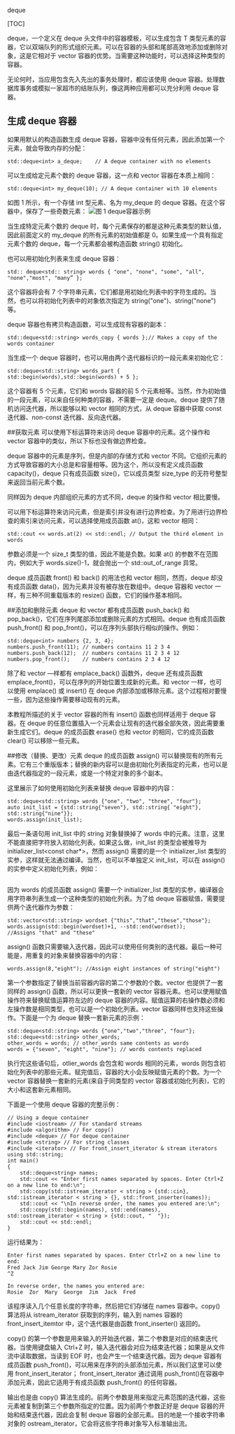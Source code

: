 deque

[TOC]

deque<T>，一个定义在 deque 头文件中的容器模板，可以生成包含 T 类型元素的容器，它以双端队列的形式组织元素。可以在容器的头部和尾部高效地添加或删除对象，这是它相对于 vector 容器的优势。当需要这种功能时，可以选择这种类型的容器。

无论何时，当应用包含先入先出的事务处理时，都应该使用 deque 容器。处理数据库事务或模拟一家超市的结账队列，像这两种应用都可以充分利用 deque 容器。

## 生成 deque 容器
如果用默认的构造函数生成 deque 容器，容器中没有任何元素，因此添加第一个元素，就会导致内存的分配：
```
std::deque<int> a_deque;    // A deque container with no elements
```
可以生成给定元素个数的 deque 容器，这一点和 vector 容器在本质上相同：
```
std::deque<int> my_deque(10); // A deque container with 10 elements
```
如图 1 所示，有一个存储 int 型元素、名为 my_deque 的 deque 容器。在这个容器中，保存了一些奇数元素：
![ 图 1 deque容器示例](http://c.biancheng.net/uploads/allimg/180912/2-1P912112354246.jpg)

当生成特定元素个数的 deque 时，每个元素保存的都是这种元素类型的默认值，因此前面定义的 my_deque 的所有元素的初始值都是 0。如果生成一个具有指定元素个数的 deque，每一个元素都会被构造函数 string() 初始化。

也可以用初始化列表来生成 deque 容器：
```
std:: deque<std:: string> words { "one", "none", "some", "all", "none","most", "many” };
```
这个容器将会有 7 个字符串元素，它们都是用初始化列表中的字符生成的。当然，也可以将初始化列表中的对象依次指定为 string("one")、string("none") 等。

deque 容器也有拷贝构造函数，可以生成现有容器的副本：
```
std::deque<std::string> words_copy { words };// Makes a copy of the words container
```
当生成一个 deque 容器时，也可以用由两个迭代器标识的一段元素来初始化它：
```
std::deque<std::string> words_part { std::begin(words),std::begin(words) + 5 };
```
这个容器有 5 个元素，它们和 words 容器的前 5 个元素相等。当然，作为初始值的一段元素，可以来自任何种类的容器，不需要一定是 deque。deque 提供了随机访问迭代器，所以能够以和 vector 相同的方式，从 deque 容器中获取 const 迭代器、non-const 迭代器、反向迭代器。

##获取元素
可以使用下标运算符来访问 deque 容器中的元素。这个操作和 vector 容器中的类似，所以下标也没有做边界检查。

deque 容器中的元素是序列，但是内部的存储方式和 vector 不同。它组织元素的方式导致容器的大小总是和容量相等。因为这个，所以没有定义成员函数 capacity()，deque 只有成员函数 size()，它以成员类型 size_type 的无符号整型来返回当前元素个数。

同样因为 deque 内部组织元素的方式不同，deque 的操作和 vector 相比要慢。

可以用下标运算符来访问元素，但是索引并没有进行边界检查。为了用进行边界检查的索引来访问元素，可以选择使用成员函数 at()，这和 vector 相同：

    std::cout << words.at(2) << std::endl; // Output the third element in words

参数必须是一个 size_t 类型的值，因此不能是负数。如果 at() 的参数不在范围内，例如大于 words.size()-1，就会抛出一个 std::out_of_range 异常。

deque 成员函数 front() 和 back() 的用法也和 vector 相同，然而，deque 却没有成员函数 data()，因为元素并没有被存放在数组中。deque 容器和 vector 一样，有三种不同重载版本的 resize() 函数，它们的操作基本相同。

##添加和删除元素
deque 和 vector 都有成员函数 push_back() 和 pop_back()，它们在序列尾部添加或删除元素的方式相同。deque 也有成员函数 push_front() 和 pop_front()，可以在序列头部执行相似的操作。例如：
```
std::deque<int> numbers {2, 3, 4};
numbers.push_front(11); // numbers contains 11 2 3 4
numbers.push_back(12);  // numbers contains 11 2 3 4 12
numbers.pop_front();    // numbers contains 2 3 4 12
```
除了和 vector —样都有 emplace_back() 函数外，deque 还有成员函数 emplace_front()，可以在序列的开始位置生成新的元素。和 vector 一样，也可以使用 emplace() 或 insert() 在 deque 内部添加或移除元素。这个过程相对要慢一些，因为这些操作需要移动现有的元素。

本教程所描述的关于 vector 容器的所有 insert() 函数也同样适用于 deque 容器。在 deque 的任意位置插入一个元素会让现有的迭代器全部失效，因此需要重新生成它们。deque 的成员函数 erase() 也和 vector 的相同，它的成员函数 clear() 可以移除一些元素。

##修改（替换、更改）元素
deque 的成员函数 assign() 可以替换现有的所有元素。它有三个重版版本；替换的新内容可以是由初始化列表指定的元素，也可以是由迭代器指定的一段元素，或是一个特定对象的多个副本。

这里展示了如何使用初始化列表来替换 deque 容器中的内容：
```
std::deque<std::string> words {"one", "two", "three", "four"};
auto init_list = {std::string{"seven"}, std::string{ "eight"}, std::string{"nine"}};
words.assign(init_list);
```
最后一条语句用 init_list 中的 string 对象替换掉了 words 中的元素。注意，这里不能直接把字符放入初始化列表。如果这么做，init_list 的类型会被推导为 initializer_list<const char*>，然而 assign() 需要的是一个 initializer_list<string> 类型的实参，这样就无法通过编译。当然，也可以不单独定义 init_list，可以在 assign() 的实参中定义初始化列表，例如：
``` words.assign({"seven”，"eight","nine"});
```
因为 words 的成员函数 assign() 需要一个 initializer_list<string> 类型的实参，编译器会用字符串列表生成一个这种类型的初始化列表。为了给 deque 容器赋值，需要提供两个迭代器作为参数：
```
std::vector<std::string> wordset {"this","that","these","those"};
words.assign(std::begin(wordset)+1, --std::end(wordset));
//Assigns "that" and "these"
```
assign() 函数只需要输入迭代器，因此可以使用任何类别的迭代器。最后一种可能是，用重复的对象来替换容器中的内容：
```
words.assign(8,"eight"); //Assign eight instances of string("eight")
```
第一个参数指定了替换当前容器内容的第二个参数的个数。vector 也提供了一套同样的 assign() 函数，所以可以更换一套新的 vector 容器元素。也可以使用赋值操作符来替换赋值运算符左边的 deque 容器的内容。赋值运算的右操作数必须和左操作数是相同类型，也可以是一个初始化列表。vector 容器同样也支持这些操作。下面是一个为 deque 替换一套新元素的示例：
```
std::deque<std::string> words {"one","two","three", "four"};
std::deque<std::string> other_words;
other_words = words; // other_words same contents as words
words = {"seven", "eight", "nine"}; // words contents replaced
```
执行完这些语句后，otlier_words 会包含和 words 相同的元素，words 则包含初始化列表中的那些元素。赋完值后，容器的大小会反映赋值元素的个数。为一个 vector 容器替换一套新的元素(来自于同类型的 vector 容器或初始化列表)，它的大小和这套新元素相同。

下面是一个使用 deque 容器的完整示例：
```
// Using a deque container
#include <iostream> // For standard streams
#include <algorithm> // For copy()
#include <deque> // For deque container
#include <string> // For string classes
#include <iterator> // For front_insert_iterator & stream iterators
using std::string;
int main()
{
    std::deque<string> names;
    std::cout << "Enter first names separated by spaces. Enter Ctrl+Z on a new line to end:\n";
    std::copy(std::istream_iterator < string > {std::cin}, std::istream_iterator < string > {}, std::front_inserter(names));
    std::cout << "\nIn reverse order, the names you entered are:\n";
    std::copy(std::begin(names), std::end(names), std::ostream_iterator < string > {std::cout, "  "});
    std::cout << std::endl;
}
```
运行结果为：
```
Enter first names separated by spaces. Enter Ctrl+Z on a new line to end:
Fred Jack Jim George Mary Zor Rosie
^Z

In reverse order, the names you entered are:
Rosie  Zor  Mary  George  Jim  Jack  Fred
```
该程序读入几个任意长度的字符串，然后把它们存储在 names 容器中。copy() 算法将从 istream_iterator<string> 获取到的序列，输入到 names 容器的 front_insert_itemtor 中，这个迭代器是由函数 front_inserter() 返回的。

copy() 的第一个参数是用来输入的开始迭代器，第二个参数是对应的结束迭代器。当使用键盘输入 Ctrl+Z 时，输入迭代器会对应为结束迭代器；如果是从文件流中读取数据，当读到 EOF 时，也会产生一个结束迭代器。因为 deque 容器有成员函数 push_front()，可以用来在序列的头部添加元素，所以我们这里可以使用 front_insert_iterator； front_insert_iterator 通过调用 push_front()在容器中添加元素，因此它适用于有成员函数 push_front() 的任何容器。

输出也是由 copy() 算法生成的。前两个参数是用来指定元素范围的迭代器，这些元素被复制到第三个参数所指定的位置。因为前两个参数正好是 deque 容器的开始和结束迭代器，因此会复制 deque 容器的全部元素。目的地是一个接收字符串对象的 ostream_iterator，它会将这些字符串对象写入标准输出流。